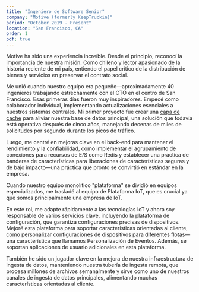 ```yaml
---
title: "Ingeniero de Software Senior"
company: "Motive (formerly KeepTruckin)"
period: "October 2019 - Present"
location: "San Francisco, CA"
order: 1
pdf: true
---
```


Motive ha sido una experiencia increíble. Desde el principio, reconocí la importancia de nuestra misión. Como chileno y lector apasionado de la historia reciente de mi país, entiendo el papel crítico de la distribución de bienes y servicios en preservar el contrato social.

Me unió cuando nuestro equipo era pequeño—aproximadamente 40 ingenieros trabajando estrechamente con el CTO en el centro de San Francisco. Esas primeras días fueron muy inspiradores.
Empecé como colaborador individual, implementando actualizaciones esenciales a nuestros sistemas centrales. Mi primer proyecto fue crear una [capa de caché](https://medium.com/motive-eng/how-we-reduced-db-load-with-our-language-agnostic-point-query-cache-3a628edfee4e) para aliviar nuestra base de datos principal, una solución que todavía está operativa después de cinco años, manejando decenas de miles de solicitudes por segundo durante los picos de tráfico.

Luego, me centré en mejoras clave en el back-end para mantener el rendimiento y la confiabilidad, como implementar el agrupamiento de conexiones para recursos de E/S como Redis y establecer una práctica de banderas de características para liberaciones de características seguras y de bajo impacto—una práctica que pronto se convirtió en estándar en la empresa.

Cuando nuestro equipo monolítico "plataforma" se dividió en equipos especializados, me trasladé al equipo de Plataforma IoT, que es crucial ya que somos principalmente una empresa de IoT.

En este rol, me adapte rápidamente a las tecnologías IoT y ahora soy responsable de varios servicios clave, incluyendo la plataforma de configuración, que garantiza configuraciones precisas de dispositivos. Mejoré esta plataforma para soportar características orientadas al cliente, como personalizar configuraciones de dispositivos para diferentes flotas—una característica que llamamos Personalización de Eventos. Además, se soportan aplicaciones de usuario adicionales en esta plataforma.

También he sido un jugador clave en la mejora de nuestra infraestructura de ingesta de datos, manteniendo nuestra tubería de ingesta remota, que procesa millones de archivos semanalmente y sirve como uno de nuestros canales de ingesta de datos principales, alimentando muchas características orientadas al cliente.